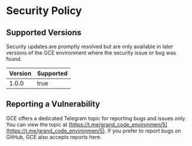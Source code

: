 # Security Policy

## Supported Versions

Security updates are promptly resolved but are only available in later versions of the GCE 
environment where the security issue or bug was found.

| Version | Supported          |
| ------- | ------------------ |
| 1.0.0   | true               |

## Reporting a Vulnerability

GCE offers a dedicated Telegram topic for reporting bugs and issues only. You can view the 
topic at [https://t.me/grand_code_environmen/5](https://t.me/grand_code_environmen/5). 
If you prefer to report bugs on GitHub, GCE also accepts reports here.
